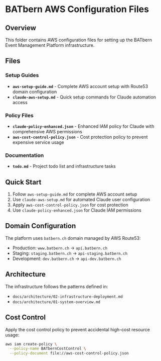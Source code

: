 # BATbern AWS Configuration Files

## Overview
This folder contains AWS configuration files for setting up the BATbern Event Management Platform infrastructure.

## Files

### Setup Guides
- **`aws-setup-guide.md`** - Complete AWS account setup with Route53 domain configuration
- **`claude-aws-setup.md`** - Quick setup commands for Claude automation access

### Policy Files
- **`claude-policy-enhanced.json`** - Enhanced IAM policy for Claude with comprehensive AWS permissions
- **`aws-cost-control-policy.json`** - Cost protection policy to prevent expensive service usage

### Documentation
- **`todo.md`** - Project todo list and infrastructure tasks

## Quick Start

1. Follow `aws-setup-guide.md` for complete AWS account setup
2. Use `claude-aws-setup.md` for automated Claude user configuration
3. Apply `aws-cost-control-policy.json` for cost protection
4. Use `claude-policy-enhanced.json` for Claude IAM permissions

## Domain Configuration

The platform uses `batbern.ch` domain managed by AWS Route53:
- Production: `www.batbern.ch` → `api.batbern.ch`
- Staging: `staging.batbern.ch` → `api-staging.batbern.ch`
- Development: `dev.batbern.ch` → `api-dev.batbern.ch`

## Architecture

The infrastructure follows the patterns defined in:
- `docs/architecture/02-infrastructure-deployment.md`
- `docs/architecture/01-system-overview.md`

## Cost Control

Apply the cost control policy to prevent accidental high-cost resource usage:
```bash
aws iam create-policy \
  --policy-name BATbernCostControl \
  --policy-document file://aws-cost-control-policy.json
```